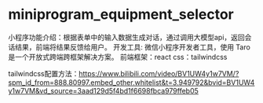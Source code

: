 # miniprogram_equipment_selector
小程序功能介绍：根据表单中的输入数据生成对话，通过调用大模型api，返回会话结果，前端将结果反馈给用户。
开发工具: 微信小程序开发者工具，使用 Taro 是一个开放式跨端跨框架解决方案。
前端框架：react
css：tailwindcss

tailwindcss配置方法：https://www.bilibili.com/video/BV1UW4y1w7VM/?spm_id_from=888.80997.embed_other.whitelist&t=3.949792&bvid=BV1UW4y1w7VM&vd_source=3aad129d5f4bd1f6698fbca979ffeb05

